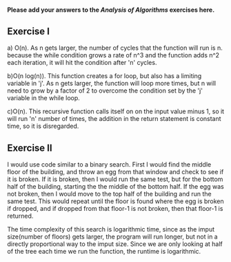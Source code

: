 #### Please add your answers to the ***Analysis of  Algorithms*** exercises here.

## Exercise I

a) O(n). As n gets larger, the number of cycles that the function will run is n. because the while condition grows a rate of n^3 and the function adds n^2 each iteration, it will hit the condition after 'n' cycles.

b)O(n log(n)). This function creates a for loop, but also has a limiting variable in 'j'. As n gets larger, the function will loop more times, but n will need to grow by a factor of 2 to overcome the condition set by the 'j' variable in the while loop. 


c)O(n). This recursive function calls itself on on the input value minus 1, so it will run 'n' number of times, the addition in the return statement is constant time, so it is disregarded.

## Exercise II
I would use code similar to a binary search. 
First I would find the middle floor of the building, and throw an egg from that window and check to see if it is broken. If it is broken, then I would run the same test, but for the bottom half of the building, starting the the middle of the bottom half. If the egg was not broken, then I would move to the top half of the building and run the same test. This would repeat until the floor is found where the egg is broken if dropped, and if dropped from that floor-1 is not broken, then that floor-1 is returned.

The time complexity of this search is logarithmic time, since as the imput size(number of floors) gets larger, the program will run longer, but not in a directly proportional way to the imput size. Since we are only looking at half of the tree each time we run the function, the runtime is logarithmic.

